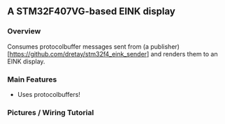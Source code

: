 ## A STM32F407VG-based EINK display ##

### Overview ###

Consumes protocolbuffer messages sent from (a publisher)[https://github.com/dretay/stm32f4_eink_sender] and renders them to an EINK display.

### Main Features ###

- Uses protocolbuffers! 

### Pictures / Wiring Tutorial ###
